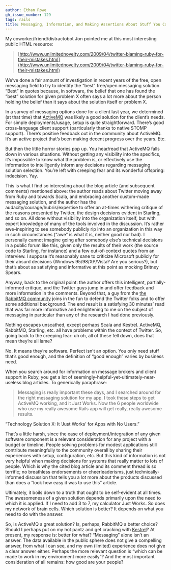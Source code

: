 ```yaml
---
author: Ethan Rowe
gh_issue_number: 129
tags: rails
title: Messaging, Information, and Making Assertions About Stuff You Cannot See
---
```




My coworker/friend/distractobot Jon pointed me at this most interesting public HTML resource:

> 
> [http://www.unlimitednovelty.com/2009/04/twitter-blaming-ruby-for-their-mistakes.html](http://www.unlimitednovelty.com/2009/04/twitter-blaming-ruby-for-their-mistakes.html)
> 

We’ve done a fair amount of investigation in recent years of the free, open messaging field to try to identify the “best” free/open messaging solution. “Best” in quotes because, in software, the belief that one has found the “best” solution for given problem X often says a lot more about the person holding the belief than it says about the solution itself or problem X.

In a survey of messaging options done for a client last year, we determined (at that time) that [ActiveMQ](https://activemq.apache.org) was likely a good solution for the client’s needs. For simple deployments/usage, setup is quite straightforward. There’s good cross-language client support (particularly thanks to native STOMP support). There’s positive feedback out in the community about ActiveMQ. It’s an active project that’s been making decent progress over the years. Etc.

But then the little horror stories pop up. You hear/read that ActiveMQ falls down in various situations. Without getting any visibility into the specifics, it’s impossible to know what the problem is, or effectively use the information to intelligently inform any decisions regarding messaging solution selection. You’re left with creeping fear and its wonderful offspring: indecision. Yay.

This is what I find so interesting about the blog article (and subsequent comments) mentioned above: the author reads about Twitter moving away from Ruby and towards Scala, and embracing another custom-made messaging solution, and the author has the audacity/courage/hubris/expertise to offer an at-times withering critique of the reasons presented by Twitter, the design decisions evident in Starling, and so on. All done without visibility into the organization itself, but with expert knowledge of many of the tools involved in the discussion. It’s rather awe-inspiring to see somebody publicly rip into an organization in this way in such circumstances (“awe” is what it is, neither good nor bad). I personally cannot imagine going after somebody else’s technical decisions in a public forum like this, given only the results of their work (the source code to Starling, for instance) and a few out-of-context quotes from an interview. I suppose it’s reasonably sane to criticize Microsoft publicly for their absurd decisions (Windows 95/98/XP/Vista? Are you serious?), but that’s about as satisfying and informative at this point as mocking Britney Spears.

Anyway, back to the original point: the author offers this intelligent, partially-informed critique, and the Twitter guys jump in and offer feedback and more information in the comments. Beyond that, a guy from the [the RabbitMQ community](http://www.rabbitmq.com) joins in the fun to defend the Twitter folks and to offer some additional background. The end result is a satisfying 30 minutes’ read that was far more informative and enlightening to me on the subject of messaging in particular than any of the research I had done previously.

Nothing escapes unscathed, except perhaps Scala and Kestrel. ActiveMQ, RabbitMQ, Starling, etc. all have problems within the context of Twitter. So, going back to the creeping fear: uh oh, all of these fell down, does that mean they’re all lame?

No. It means they’re software. Perfect isn’t an option. You only need stuff that’s good enough, and the definition of “good enough” varies by business need.

When you search around for information on message brokers and client support in Ruby, you get a lot of seemingly-helpful-yet-ultimately-near-useless blog articles. To generically paraphrase:

> 
> Messaging is really important these days, and I searched around for the right messaging solution for my app. I took these steps to get ActiveMQ working, and it Just Works. Now the 6 people worldwide who use my really awesome Rails app will get really, really awesome results.
> 

“Technology Solution X: It ‘Just Works’ for Apps with No Users.”

That’s a little harsh, since the ease of deployment/integration of any given software component is a relevant consideration for any project with a budget or timeline. People solving problems for modest applications still contribute meaningfully to the community overall by sharing their experiences with setup, configuration, etc. But this kind of information is not very helpful when making decisions for systems that really matter to lots of people. Which is why the cited blog article and its comment thread is so terrific; no breathless endorsements or cheerleaderisms, just technically-informed discussion that tells you a lot more about the products discussed than does a “look how easy it was to use this” article.

Ultimately, it boils down to a truth that ought to be self-evident at all times. The awesomeness of a given solution depends primarily upon the need to which it is applied. If I need to add 3 to 7, my calculator Just Works. So does my network of brain cells. Which solution is better? It depends on what you need to do with the answer.

So, is ActiveMQ a great solution? Is, perhaps, RabbitMQ a better choice? Should I perhaps put on my hot pantz and get cracking with [Kestrel](https://github.com/twitter-archive/kestrel)? At present, my response is: better for what? “Messaging” alone isn’t an answer. The data available in the public sphere does not give a compelling answer, from what I can see, and my own (limited) experience does not give a clear answer either. Perhaps the more relevant question is “which can be made to work in my environment more easily”? And the most important consideration of all remains: how good are your people?


